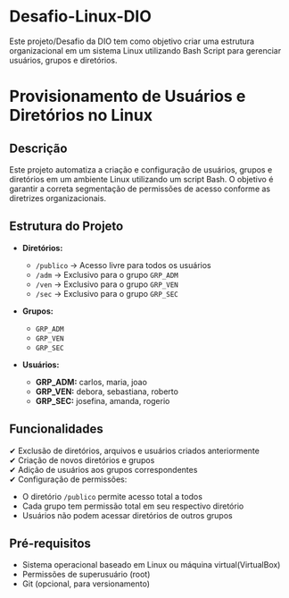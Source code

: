 # Desafio-Linux-DIO
Este projeto/Desafio da DIO tem como objetivo criar uma estrutura organizacional em um sistema Linux utilizando Bash Script para gerenciar usuários, grupos e diretórios.
# Provisionamento de Usuários e Diretórios no Linux  

## Descrição  
Este projeto automatiza a criação e configuração de usuários, grupos e diretórios em um ambiente Linux utilizando um script Bash. O objetivo é garantir a correta segmentação de permissões de acesso conforme as diretrizes organizacionais.  

## Estrutura do Projeto  
- **Diretórios:**  
  - `/publico` → Acesso livre para todos os usuários  
  - `/adm` → Exclusivo para o grupo `GRP_ADM`  
  - `/ven` → Exclusivo para o grupo `GRP_VEN`  
  - `/sec` → Exclusivo para o grupo `GRP_SEC`  

- **Grupos:**  
  - `GRP_ADM`  
  - `GRP_VEN`  
  - `GRP_SEC`  

- **Usuários:**  
  - **GRP_ADM:** carlos, maria, joao  
  - **GRP_VEN:** debora, sebastiana, roberto  
  - **GRP_SEC:** josefina, amanda, rogerio  

## Funcionalidades  
✔ Exclusão de diretórios, arquivos e usuários criados anteriormente  
✔ Criação de novos diretórios e grupos  
✔ Adição de usuários aos grupos correspondentes  
✔ Configuração de permissões:  
  - O diretório `/publico` permite acesso total a todos  
  - Cada grupo tem permissão total em seu respectivo diretório  
  - Usuários não podem acessar diretórios de outros grupos  

## Pré-requisitos  
- Sistema operacional baseado em Linux  ou máquina virtual(VirtualBox)
- Permissões de superusuário (root)  
- Git (opcional, para versionamento)  

